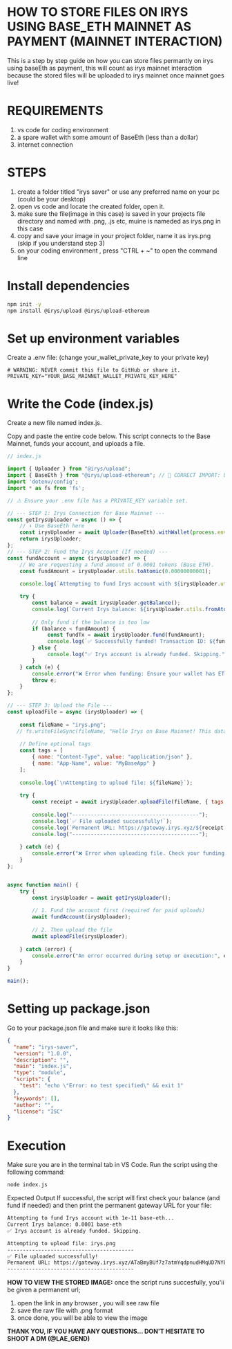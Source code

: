 # **HOW TO STORE FILES ON IRYS USING BASE_ETH MAINNET AS PAYMENT (MAINNET INTERACTION)**
This is a step by step guide on how you can store files permantly on irys using baseEth as payment, this will count as irys mainnet interaction because the stored files will be uploaded to irys mainnet once mainnet goes live!

#  **REQUIREMENTS**
1. vs code for coding environment
2. a spare wallet with some amount of BaseEth (less than a dollar)
3. internet connection

# **STEPS** 
1. create a folder titled "irys saver" or use any preferred name on your pc (could be your desktop)
2. open vs code and locate the created folder, open it.
3. make sure the file(image in this case) is saved in your projects file directory and named with .png, .js etc, muine is nameded as  irys.png in this case
4. copy and save your image in your project folder, name it as irys.png (skip if you understand step 3)
5. on your coding environment , press "CTRL + ~" to open the command line
#  Install dependencies
```bash
npm init -y
npm install @irys/upload @irys/upload-ethereum
```
# **Set up environment variables**
Create a .env file: (change your_wallet_private_key to your private key)
```env
# WARNING: NEVER commit this file to GitHub or share it.
PRIVATE_KEY="YOUR_BASE_MAINNET_WALLET_PRIVATE_KEY_HERE"
```
# **Write the Code (index.js)**
Create a new file named index.js.

Copy and paste the entire code below. This script connects to the Base Mainnet, funds your account, and uploads a file.
```index.js
// index.js

import { Uploader } from "@irys/upload";
import { BaseEth } from "@irys/upload-ethereum"; // 🚀 CORRECT IMPORT: Use 'BaseEth'
import 'dotenv/config'; 
import * as fs from 'fs'; 

// ⚠️ Ensure your .env file has a PRIVATE_KEY variable set.

// --- STEP 1: Irys Connection for Base Mainnet ---
const getIrysUploader = async () => {
    // ⬇️ Use BaseEth here
    const irysUploader = await Uploader(BaseEth).withWallet(process.env.PRIVATE_KEY);
    return irysUploader;
};
// --- STEP 2: Fund the Irys Account (If needed) ---
const fundAccount = async (irysUploader) => {
    // We are requesting a fund amount of 0.0001 tokens (Base ETH).
    const fundAmount = irysUploader.utils.toAtomic(0.00000000001); 
    
    console.log(`Attempting to fund Irys account with ${irysUploader.utils.fromAtomic(fundAmount)} ${irysUploader.token}...`);

    try {
        const balance = await irysUploader.getBalance();
        console.log(`Current Irys balance: ${irysUploader.utils.fromAtomic(balance)} ${irysUploader.token}`);
        
        // Only fund if the balance is too low
        if (balance < fundAmount) {
             const fundTx = await irysUploader.fund(fundAmount);
             console.log(`✅ Successfully funded! Transaction ID: ${fundTx.id}`);
        } else {
             console.log("✅ Irys account is already funded. Skipping.");
        }
    } catch (e) {
        console.error("❌ Error when funding: Ensure your wallet has ETH on Base Mainnet and the private key is correct.", e);
        throw e;
    }
};

// --- STEP 3: Upload the File ---
const uploadFile = async (irysUploader) => {
   
    const fileName = "irys.png";
   // fs.writeFileSync(fileName, "Hello Irys on Base Mainnet! This data is permanent.");
    
    // Define optional tags
    const tags = [
        { name: "Content-Type", value: "application/json" },
        { name: "App-Name", value: "MyBaseApp" }
    ];
    
    console.log(`\nAttempting to upload file: ${fileName}`);
    
    try {
        const receipt = await irysUploader.uploadFile(fileName, { tags: tags });
        
        console.log("-----------------------------------------");
        console.log(`✅ File uploaded successfully!`);
        console.log(`Permanent URL: https://gateway.irys.xyz/${receipt.id}`);
        console.log("-----------------------------------------");
        
    } catch (e) {
        console.error("❌ Error when uploading file. Check your funding status and network connection.", e);
    }
};


async function main() {
    try {
        const irysUploader = await getIrysUploader();
        
        // 1. Fund the account first (required for paid uploads)
        await fundAccount(irysUploader);
        
        // 2. Then upload the file
        await uploadFile(irysUploader);
        
    } catch (error) {
        console.error("An error occurred during setup or execution:", error.message);
    }
}

main();
```
# **Setting up package.json**
Go to your package.json file and make sure it looks like this:

```package.json
{
  "name": "irys-saver",
  "version": "1.0.0",
  "description": "",
  "main": "index.js",
  "type": "module",  
  "scripts": {
    "test": "echo \"Error: no test specified\" && exit 1"
  },
  "keywords": [],
  "author": "",
  "license": "ISC"
}
```
# **Execution**
Make sure you are in the terminal tab in VS Code.
Run the script using the following command:
```Bash
node index.js
```
Expected Output
If successful, the script will first check your balance (and fund if needed) and then print the permanent gateway URL for your file:
```Bash
Attempting to fund Irys account with 1e-11 base-eth...
Current Irys balance: 0.0001 base-eth
✅ Irys account is already funded. Skipping.

Attempting to upload file: irys.png
-----------------------------------------
✅ File uploaded successfully!
Permanent URL: https://gateway.irys.xyz/ATaBmyBUf7z7atmYqdpnudHMqUD7NYEgpDfFjMpJzL8q
-----------------------------------------
```
**HOW TO VIEW THE STORED IMAGE:**
once the script runs succesfully, you'ii be given a permanent url;
1. open the link in any browser , you will see raw file
2. save the raw file with .png format
3. once done, you will be able to view the image

**THANK YOU, IF YOU HAVE ANY QUESTIONS... DON'T HESITATE TO SHOOT A DM (@LAE_GEND)**
